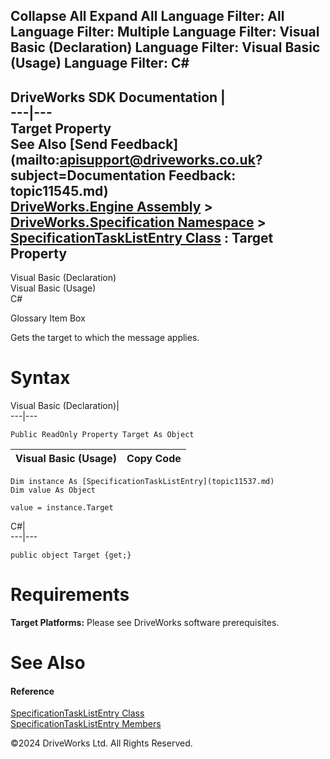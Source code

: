        

 Collapse All Expand All  Language Filter: All  Language Filter: Multiple  Language Filter: Visual Basic (Declaration) Language Filter: Visual Basic (Usage) Language Filter: C#  
---  
DriveWorks SDK Documentation  |   
---|---  
Target Property   
See Also [Send Feedback](mailto:apisupport@driveworks.co.uk?subject=Documentation Feedback: topic11545.md)  
[DriveWorks.Engine Assembly](topic2156.md) > [DriveWorks.Specification Namespace](topic10764.md) > [SpecificationTaskListEntry Class](topic11537.md) : Target Property  
---  
  
Visual Basic (Declaration)    
Visual Basic (Usage)    
C# 

Glossary Item Box

Gets the target to which the message applies. 

# Syntax

Visual Basic (Declaration)|   
---|---  
      
    
    Public ReadOnly Property Target As Object  
  
Visual Basic (Usage)| Copy Code  
---|---  
      
    
    Dim instance As [SpecificationTaskListEntry](topic11537.md)
    Dim value As Object
     
    value = instance.Target  
  
C#|   
---|---  
      
    
    public object Target {get;}  
  
# Requirements

**Target Platforms:** Please see DriveWorks software prerequisites.

# See Also

#### Reference

[SpecificationTaskListEntry Class](topic11537.md)   
[SpecificationTaskListEntry Members](topic11538.md)

©2024 DriveWorks Ltd. All Rights Reserved.
